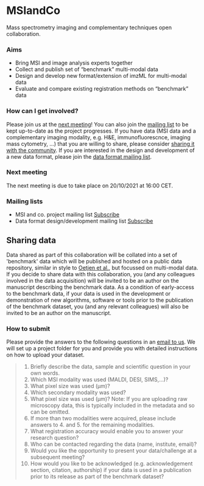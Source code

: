 # MSIandCo
Mass spectrometry imaging and complementary techniques open collaboration.

### Aims
* Bring MSI and image analysis experts together
* Collect and publish set of “benchmark” multi-modal data
* Design and develop new format/extension of imzML for multi-modal data
* Evaluate and compare existing registration methods on “benchmark” data

### How can I get involved?
Please join us at the [next meeting](#next-meeting)! You can also join the [mailing list](https://www.lists.uni-marburg.de/lists/sympa/subscribe/msiandco) to be kept up-to-date as the project progresses. If you have data (MSI data and a complementary imaging modality, e.g. H&E, immunofluorescnce, imaging mass cytometry, ...) that you are willing to share, please consider [sharing it with the community](#sharing-data). If you are interested in the design and development of a new data format, please join the [data format mailing list](https://www.lists.uni-marburg.de/lists/sympa/subscribe/msiandco-format).

### Next meeting
The next meeting is due to take place on 20/10/2021 at 16:00 CET. 

### Mailing lists
* MSI and co. project mailing list [Subscribe](https://www.lists.uni-marburg.de/lists/sympa/subscribe/msiandco)
* Data format design/development mailing list [Subscribe](https://www.lists.uni-marburg.de/lists/sympa/subscribe/msiandco-format)

## Sharing data
Data shared as part of this collaboration will be collated into a set of 'benchmark' data which will be published and hosted on a public data repository, similar in style to [Oetjen et al.](https://academic.oup.com/gigascience/article/4/1/s13742-015-0059-4/2707545), but focussed on multi-modal data. If you decide to share data with this collaboration, you (and any colleagues involved in the data acquisition) will be invited to be an author on the manuscript describing the benchmark data. As a condition of early-access to the benchmark data, if your data is used in the development or demonstration of new algorithms, software or tools prior to the publication of the benchmark dataset, you (and any relevant colleagues) will also be invited to be an author on the manuscript.

### How to submit
Please provide the answers to the following questions in an [email to us](mailto:msiandco@lists.uni-marburg.de?subject=[MSIandCo]%20Data%20submission%20request&body=1.%20Briefly%20describe%20the%20data%2C%20sample%20and%20scientific%20question%20in%20your%20own%20words.%0A%0A2.%20Which%20MSI%20modality%20was%20used%20%28MALDI%2C%20DESI%2C%20SIMS%2C...%29%3F%0A%0A3.%20What%20pixel%20size%20was%20used%20%28%CE%BCm%29%3F%0A%0A4.%20Which%20secondary%20modality%20was%20used%3F%0A%0A5.%20What%20pixel%20size%20was%20used%20%28%CE%BCm%29%3F%20Note%3A%20If%20you%20are%20uploading%20raw%20microscopy%20data%2C%20this%20is%20typically%20included%20in%20the%20metadata%20and%20so%20can%20be%20omitted.%0A%0A6.%20If%20more%20than%20two%20modalities%20were%20acquired%2C%20please%20include%20answers%20to%204.%20and%205.%20for%20the%20remaining%20modalities.%0A%0A7.%20What%20registration%20accuracy%20would%20enable%20you%20to%20answer%20your%20research%20question%3F%0A%0A8.%20Who%20can%20be%20contacted%20regarding%20the%20data%20%28name%2C%20institute%2C%20email%29%3F%0A%0A9.%20Would%20you%20like%20the%20opportunity%20to%20present%20your%20data%2Fchallenge%20at%20a%20subsequent%20meeting%3F%0A%0A10.%20How%20would%20you%20like%20to%20be%20acknowledged%20%28e.g.%20acknowledgement%20section%2C%20citation%2C%20authorship%29%20if%20your%20data%20is%20used%20in%20a%20publication%20prior%20to%20its%20relsase%20as%20part%20of%20the%20benchmark%20dataset%3F%0A). We will set up a project folder for you and provide you with detailed instructions on how to upload your dataset.

> 1. Briefly describe the data, sample and scientific question in your own words.
> 2. Which MSI modality was used (MALDI, DESI, SIMS,...)?
> 3. What pixel size was used (μm)?
> 4. Which secondary modality was used?
> 5. What pixel size was used (μm)? Note: If you are uploading raw microscopy data, this is typically included in the metadata and so can be omitted.
> 6. If more than two modalities were acquired, please include answers to 4. and 5. for the remaining modalities.
> 7. What registration accuracy would enable you to answer your research question?
> 8. Who can be contacted regarding the data (name, institute, email)?
> 9. Would you like the opportunity to present your data/challenge at a subsequent meeting?
> 10. How would you like to be acknowledged (e.g. acknowledgement section, citation, authorship) if your data is used in a publication prior to its release as part of the benchmark dataset?
